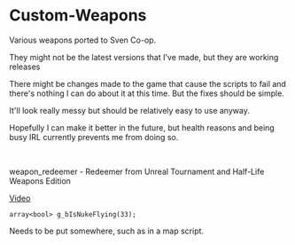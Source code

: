 # Custom-Weapons
Various weapons ported to Sven Co-op.

They might not be the latest versions that I've made, but they are working releases

There might be changes made to the game that cause the scripts to fail and there's nothing I can do about it at this time. But the fixes should be simple.

It'll look really messy but should be relatively easy to use anyway.

Hopefully I can make it better in the future, but health reasons and being busy IRL currently prevents me from doing so.

<BR>

weapon_redeemer - Redeemer from Unreal Tournament and Half-Life Weapons Edition

[Video](https://youtu.be/Z9VHXZgFfbc)

`array<bool> g_bIsNukeFlying(33);`

Needs to be put somewhere, such as in a map script.
